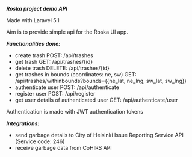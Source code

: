 ***Roska project demo API***

Made with Laravel 5.1

Aim is to provide simple api for the Roska UI app.

***Functionalities done:***
- create trash POST: /api/trashes
- get trash GET: /api/trashes/{id}
- delete trash DELETE: /api/trashes/{id}
- get trashes in bounds (coordinates: ne, sw) GET: /api/trashes/withinbounds?bounds=({ne_lat, ne_lng, sw_lat, sw_lng})
- authenticate user POST: /api/authenticate
- register user POST: /api/register
- get user details of authenticated user GET: /api/authenticate/user

Authentication is made with JWT authentication tokens

***Integrations:***

- send garbage details to City of Helsinki Issue Reporting Service API (Service code: 246)
- receive garbage data from CoHIRS API


